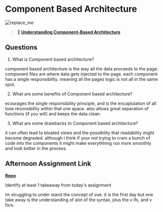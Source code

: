 # Component Based Architecture

![replace_me](https://codeworks.blob.core.windows.net/public/assets/img/illustrations/placeholder.svg)

> **📖 [Understanding Component-Based Architecture](https://codeworksacademy.com/fs-student-guide/resources/wk6/01-Component-Based-Architecture)**

## Questions

1. What is Component based architecture?


component based architecture is the way all the data proceeds to the page. component files are where data gets injected to the page. each component has a single responsibility. meaning all the pages logic is not all in the same spot. 

2. What are some benefits of Component based architecture?


ecourages the single responsibility principle, and is the encaplulation of all tose resonsibility within that one space. also allows great separation of functions (if you will) and keeps the data clean. 

3. What are some drawbacks to Component based architecture?


it can often lead to bloated views and the possibility that readability might become degraded. although i think if your not trying to cram a bunch of code into the components it might make everythhing run more smoothly and look better in the process.

## Afternoon Assignment Link

**[Repo](https://github.com/ScottBickish/vue-playground.git)**

Identify at least 1 takeaway from today's assignment

im struggling to under stand the concept of vue. it is the first day but one take away is the understanding of alot of the syntax, plus the v ifs, and v fors. 
